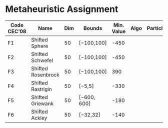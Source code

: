 # Metaheuristic Assignment

| Code CEC’08 | Name | Dim | Bounds | Min. Value | Algo | Particles | Iter. | Cognitive | Social | Inertia |
| --- | --- | --- | --- | --- | --- | --- | --- | --- | --- | --- |
| F1 | Shifted Sphere | 50 | [−100,100] | -450 | 
| F2 | Shifted Schwefel | 50 | [−100,100] | -450 |
| F3 | Shifted Rosenbrock | 50 | [−100,100] | 390 |
| F4 | Shifted Rastrigin | 50 | [−5,5] | -330 |
| F5 | Shifted Griewank | 50 | [−600, 600] | -180 |
| F6 | Shifted Ackley | 50 | [−32,32] | -140 |

